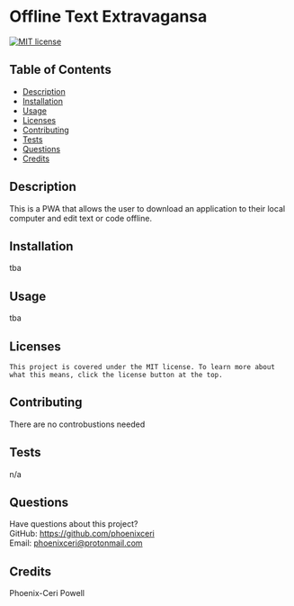 # Offline Text Extravagansa

  [![MIT license](https://img.shields.io/badge/License-MIT-blue.svg)](https://lbesson.mit-license.org/)

  ## Table of Contents
  * [Description](#description)
  * [Installation](#installation)
  * [Usage](#usage)
  * [Licenses](#licenses)
  * [Contributing](#contributing)
  * [Tests](#tests)
  * [Questions](#questions)
  * [Credits](#credits)

  ## Description
  This is a PWA that allows the user to download an application to their local computer and edit text or code offline.

  ## Installation
  tba

  ## Usage
  tba

  ## Licenses
    This project is covered under the MIT license. To learn more about what this means, click the license button at the top.

  ## Contributing
  There are no controbustions needed

  ## Tests
  n/a

  ## Questions
  Have questions about this project?  
  GitHub: https://github.com/phoenixceri  
  Email: phoenixceri@protonmail.com

  ## Credits
  Phoenix-Ceri Powell
